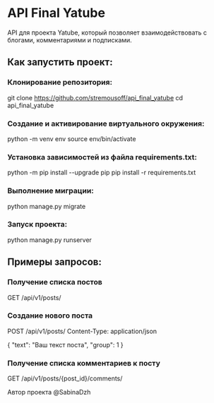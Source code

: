 # API Final Yatube

API для проекта Yatube, который позволяет взаимодействовать с блогами, комментариями и подписками.

## Как запустить проект:

### Клонирование репозитория:

git clone https://github.com/stremousoff/api_final_yatube
cd api_final_yatube

### Cоздание и активирование виртуального окружения:

python -m venv env
source env/bin/activate

### Установка зависимостей из файла requirements.txt:

python -m pip install --upgrade pip
pip install -r requirements.txt

### Выполнение миграции:

python manage.py migrate

### Запуск проекта:

python manage.py runserver

## Примеры запросов:

### Получение списка постов
GET /api/v1/posts/

### Создание нового поста
POST /api/v1/posts/
Content-Type: application/json

{
  "text": "Ваш текст поста",
  "group": 1
}
### Получение списка комментариев к посту
GET /api/v1/posts/{post_id}/comments/

Автор проекта @SabinaDzh